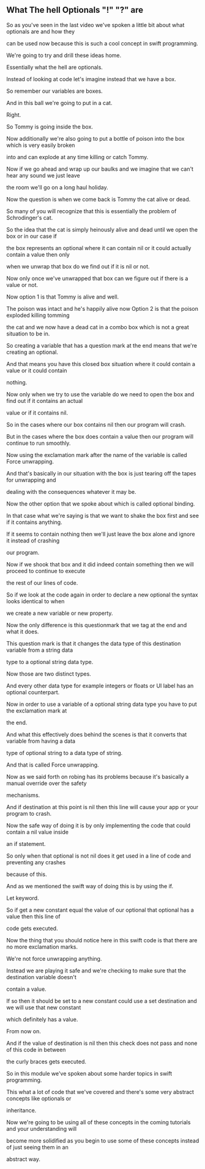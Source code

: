## What The hell Optionals "!" "?" are
So as you've seen in the last video we've spoken a little bit about what optionals are and how they

can be used now because this is such a cool concept in swift programming.

We're going to try and drill these ideas home.

Essentially what the hell are optionals.

Instead of looking at code let's imagine instead that we have a box.

So remember our variables are boxes.

And in this ball we're going to put in a cat.

Right.

So Tommy is going inside the box.

Now additionally we're also going to put a bottle of poison into the box which is very easily broken

into and can explode at any time killing or catch Tommy.

Now if we go ahead and wrap up our baulks and we imagine that we can't hear any sound we just leave

the room we'll go on a long haul holiday.

Now the question is when we come back is Tommy the cat alive or dead.

So many of you will recognize that this is essentially the problem of Schrodinger's cat.

So the idea that the cat is simply heinously alive and dead until we open the box or in our case if

the box represents an optional where it can contain nil or it could actually contain a value then only

when we unwrap that box do we find out if it is nil or not.

Now only once we've unwrapped that box can we figure out if there is a value or not.

Now option 1 is that Tommy is alive and well.

The poison was intact and he's happily alive now Option 2 is that the poison exploded killing tomming

the cat and we now have a dead cat in a combo box which is not a great situation to be in.

So creating a variable that has a question mark at the end means that we're creating an optional.

And that means you have this closed box situation where it could contain a value or it could contain

nothing.

Now only when we try to use the variable do we need to open the box and find out if it contains an actual

value or if it contains nil.

So in the cases where our box contains nil then our program will crash.

But in the cases where the box does contain a value then our program will continue to run smoothly.

Now using the exclamation mark after the name of the variable is called Force unwrapping.

And that's basically in our situation with the box is just tearing off the tapes for unwrapping and

dealing with the consequences whatever it may be.

Now the other option that we spoke about which is called optional binding.

In that case what we're saying is that we want to shake the box first and see if it contains anything.

If it seems to contain nothing then we'll just leave the box alone and ignore it instead of crashing

our program.

Now if we shook that box and it did indeed contain something then we will proceed to continue to execute

the rest of our lines of code.

So if we look at the code again in order to declare a new optional the syntax looks identical to when

we create a new variable or new property.

Now the only difference is this questionmark that we tag at the end and what it does.

This question mark is that it changes the data type of this destination variable from a string data

type to a optional string data type.

Now those are two distinct types.

And every other data type for example integers or floats or UI label has an optional counterpart.

Now in order to use a variable of a optional string data type you have to put the exclamation mark at

the end.

And what this effectively does behind the scenes is that it converts that variable from having a data

type of optional string to a data type of string.

And that is called Force unwrapping.

Now as we said forth on robing has its problems because it's basically a manual override over the safety

mechanisms.

And if destination at this point is nil then this line will cause your app or your program to crash.

Now the safe way of doing it is by only implementing the code that could contain a nil value inside

an if statement.

So only when that optional is not nil does it get used in a line of code and preventing any crashes

because of this.

And as we mentioned the swift way of doing this is by using the if.

Let keyword.

So if get a new constant equal the value of our optional that optional has a value then this line of

code gets executed.

Now the thing that you should notice here in this swift code is that there are no more exclamation marks.

We're not force unwrapping anything.

Instead we are playing it safe and we're checking to make sure that the destination variable doesn't

contain a value.

If so then it should be set to a new constant could use a set destination and we will use that new constant

which definitely has a value.

From now on.

And if the value of destination is nil then this check does not pass and none of this code in between

the curly braces gets executed.

So in this module we've spoken about some harder topics in swift programming.

This what a lot of code that we've covered and there's some very abstract concepts like optionals or

inheritance.

Now we're going to be using all of these concepts in the coming tutorials and your understanding will

become more solidified as you begin to use some of these concepts instead of just seeing them in an

abstract way.
